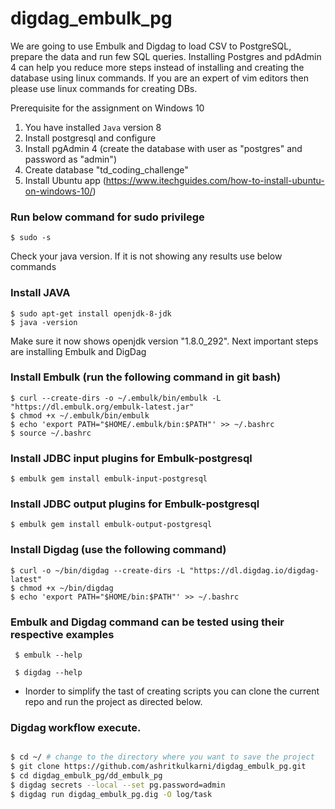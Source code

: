 # digdag_embulk_pg

We are going to use Embulk and Digdag to load CSV to PostgreSQL, prepare the data and run few SQL queries. Installing Postgres and pdAdmin 4 can help you reduce more steps instead of installing and creating the database using linux commands. If you are an expert of vim editors then please use linux commands for creating DBs.

Prerequisite for the assignment on Windows 10
1. You have installed `Java` version 8
2. Install postgresql and configure
3. Install pgAdmin 4 (create the database with user as "postgres" and password as "admin")
4. Create database "td_coding_challenge"
5. Install Ubuntu app (https://www.itechguides.com/how-to-install-ubuntu-on-windows-10/)

### Run below command for sudo privilege

```
$ sudo -s
```
Check your java version. If it is not showing any results use below commands

### Install JAVA

```
$ sudo apt-get install openjdk-8-jdk
$ java -version
```
Make sure it now shows openjdk version "1.8.0_292". Next important steps are installing Embulk and DigDag

### Install Embulk (run the following command in git bash)

```
$ curl --create-dirs -o ~/.embulk/bin/embulk -L "https://dl.embulk.org/embulk-latest.jar"
$ chmod +x ~/.embulk/bin/embulk
$ echo 'export PATH="$HOME/.embulk/bin:$PATH"' >> ~/.bashrc
$ source ~/.bashrc
```

### Install JDBC input plugins for Embulk-postgresql
```
$ embulk gem install embulk-input-postgresql
```
### Install JDBC output plugins for Embulk-postgresql
```
$ embulk gem install embulk-output-postgresql
```

### Install Digdag (use the following command)
```
$ curl -o ~/bin/digdag --create-dirs -L "https://dl.digdag.io/digdag-latest"
$ chmod +x ~/bin/digdag
$ echo 'export PATH="$HOME/bin:$PATH"' >> ~/.bashrc
```

### Embulk and Digdag command can be tested using their respective examples 

     $ embulk --help
		 
     $ digdag --help
     
* Inorder to simplify the tast of creating scripts you can clone the current repo and run the project as directed below.

### Digdag workflow execute.
```bash

$ cd ~/ # change to the directory where you want to save the project
$ git clone https://github.com/ashritkulkarni/digdag_embulk_pg.git
$ cd digdag_embulk_pg/dd_embulk_pg
$ digdag secrets --local --set pg.password=admin
$ digdag run digdag_embulk_pg.dig -O log/task

```
